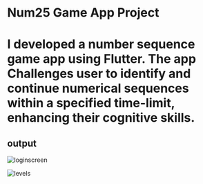# Num25 Game App Project
# I developed a number sequence game app using Flutter. The app Challenges user to identify and continue numerical sequences within a specified time-limit, enhancing their cognitive skills.

## output


![loginscreen](https://github.com/kshrivastav360/Num25-Game-App/assets/145746248/f0125cfd-de6f-4208-aa7e-763edb796a11)

![levels](https://github.com/kshrivastav360/Num25-Game-App/assets/145746248/afe6fe2c-eeac-4704-b190-abb829422dcc)
